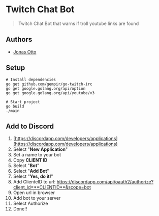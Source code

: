 # Twitch Chat Bot

> Twitch Chat Bot that warns if troll youtube links are found

## Authors
 
 - [Jonas Otto](https://github.com/ottojo)

## Setup

``` golang
# Install dependencies
go get github.com/gempir/go-twitch-irc
go get google.golang.org/api/option
go get google.golang.org/api/youtube/v3

# Start project
go build
./main
```

## Add to Discord

 1. [https://discordapp.com/developers/applications](https://discordapp.com/developers/applications)
 2. Select "**New Application**"
 3. Set a name to your bot
 4. Copy **CLIENT ID**
 5. Select "**Bot**"
 6. Select "**Add Bot**"
 7. Select "**Yes, do it!**"
 8. Add ClienteID to url: https://discordapp.com/api/oauth2/authorize?client_id=**CLIENTID**&scope=bot
 9. Open url in browser
 10. Add bot to your server
 11. Select Authorize
 12. Done!! 
